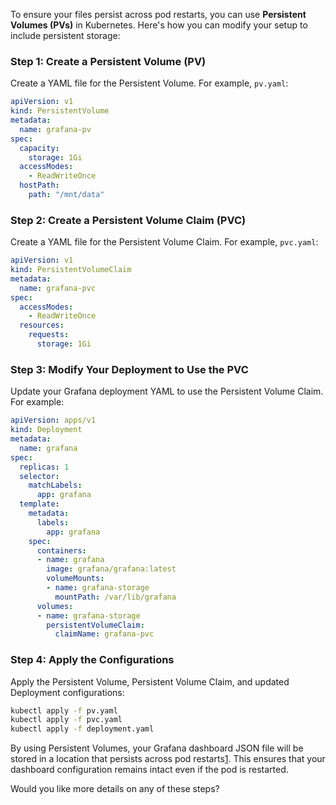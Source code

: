 To ensure your files persist across pod restarts, you can use **Persistent Volumes (PVs)** in Kubernetes. Here's how you can modify your setup to include persistent storage:
### Step 1: Create a Persistent Volume (PV)
Create a YAML file for the Persistent Volume. For example, `pv.yaml`:
```yaml
apiVersion: v1
kind: PersistentVolume
metadata:
  name: grafana-pv
spec:
  capacity:
    storage: 1Gi
  accessModes:
    - ReadWriteOnce
  hostPath:
    path: "/mnt/data"
```
### Step 2: Create a Persistent Volume Claim (PVC)
Create a YAML file for the Persistent Volume Claim. For example, `pvc.yaml`:
```yaml
apiVersion: v1
kind: PersistentVolumeClaim
metadata:
  name: grafana-pvc
spec:
  accessModes:
    - ReadWriteOnce
  resources:
    requests:
      storage: 1Gi
```
### Step 3: Modify Your Deployment to Use the PVC
Update your Grafana deployment YAML to use the Persistent Volume Claim. For example:

```yaml
apiVersion: apps/v1
kind: Deployment
metadata:
  name: grafana
spec:
  replicas: 1
  selector:
    matchLabels:
      app: grafana
  template:
    metadata:
      labels:
        app: grafana
    spec:
      containers:
      - name: grafana
        image: grafana/grafana:latest
        volumeMounts:
        - name: grafana-storage
          mountPath: /var/lib/grafana
      volumes:
      - name: grafana-storage
        persistentVolumeClaim:
          claimName: grafana-pvc
```

### Step 4: Apply the Configurations

Apply the Persistent Volume, Persistent Volume Claim, and updated Deployment configurations:

```sh
kubectl apply -f pv.yaml
kubectl apply -f pvc.yaml
kubectl apply -f deployment.yaml
```

By using Persistent Volumes, your Grafana dashboard JSON file will be stored in a location that persists across pod restarts[1](https://4sysops.com/archives/understanding-kubernetes-persistent-volumes/). This ensures that your dashboard configuration remains intact even if the pod is restarted.

Would you like more details on any of these steps?